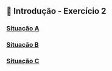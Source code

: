 ## 🌱 Introdução - Exercício 2

### [Situação A](situacao-a)

### [Situação B](situacao-b)

### [Situação C](situacao-c)
